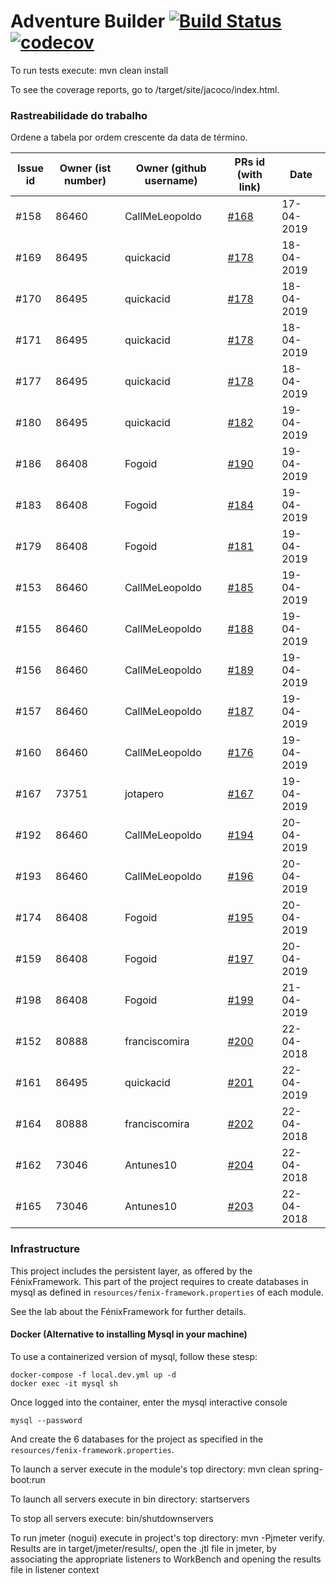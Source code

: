 # Adventure Builder [![Build Status](https://travis-ci.com/tecnico-softeng/es19al_04-project.svg?token=xDPBAaQ2epnFt9PRstYY&branch=develop)](https://travis-ci.com/tecnico-softeng/es19al_04-project)[![codecov](https://codecov.io/gh/tecnico-softeng/es19al_04-project/branch/develop/graph/badge.svg?token=kiZWzYgqEC)](https://codecov.io/gh/tecnico-softeng/es19al_04-project)


To run tests execute: mvn clean install

To see the coverage reports, go to <module name>/target/site/jacoco/index.html.

### Rastreabilidade do trabalho

Ordene a tabela por ordem crescente da data de término.

|   Issue id | Owner (ist number) | Owner (github username) | PRs id (with link)  |            Date    |  
| ---------- | -------------------| ----------------------- | ------------------- | ------------------ |
|    #158    | 86460              | CallMeLeopoldo          | [#168](https://github.com/tecnico-softeng/es19al_04-project/pull/168)                | 17-04-2019         |
|    #169    | 86495              | quickacid               | [#178](https://github.com/tecnico-softeng/es19al_04-project/pull/178)                | 18-04-2019
|    #170    | 86495              | quickacid               | [#178](https://github.com/tecnico-softeng/es19al_04-project/pull/178)                | 18-04-2019
|    #171    | 86495              | quickacid               | [#178](https://github.com/tecnico-softeng/es19al_04-project/pull/178)                | 18-04-2019
|    #177    | 86495              | quickacid               | [#178](https://github.com/tecnico-softeng/es19al_04-project/pull/178)                | 18-04-2019
|    #180    | 86495              | quickacid               | [#182](https://github.com/tecnico-softeng/es19al_04-project/pull/182)                | 19-04-2019
|    #186    | 86408              | Fogoid                  | [#190](https://github.com/tecnico-softeng/es19al_04-project/pull/190)                | 19-04-2019         |
|    #183    | 86408              | Fogoid                  | [#184](https://github.com/tecnico-softeng/es19al_04-project/pull/184)                | 19-04-2019         |
|    #179    | 86408              | Fogoid                  | [#181](https://github.com/tecnico-softeng/es19al_04-project/pull/181)                | 19-04-2019         |
|    #153    | 86460              | CallMeLeopoldo          | [#185](https://github.com/tecnico-softeng/es19al_04-project/pull/185)              | 19-04-2019           |
|    #155    | 86460              | CallMeLeopoldo          | [#188](https://github.com/tecnico-softeng/es19al_04-project/pull/188)                | 19-04-2019         |
|    #156    | 86460              | CallMeLeopoldo          | [#189](https://github.com/tecnico-softeng/es19al_04-project/pull/189)                | 19-04-2019         |
|    #157    | 86460              | CallMeLeopoldo          | [#187](https://github.com/tecnico-softeng/es19al_04-project/pull/187)                | 19-04-2019         |
|    #160    | 86460              | CallMeLeopoldo          | [#176](https://github.com/tecnico-softeng/es19al_04-project/pull/176)                | 19-04-2019         |
|    #167    | 73751              | jotapero                | [#167](https://github.com/tecnico-softeng/es19al_04-project/issues/163)              | 19-04-2019         |
|    #192    | 86460              | CallMeLeopoldo          | [#194](https://github.com/tecnico-softeng/es19al_04-project/pull/194)                | 20-04-2019         |
|    #193    | 86460              | CallMeLeopoldo          | [#196](https://github.com/tecnico-softeng/es19al_04-project/pull/196)                | 20-04-2019         |
|    #174    | 86408              | Fogoid                  | [#195](https://github.com/tecnico-softeng/es19al_04-project/pull/195)                | 20-04-2019         |
|    #159    | 86408              | Fogoid                  | [#197](https://github.com/tecnico-softeng/es19al_04-project/pull/197)                | 20-04-2019         |
|    #198    | 86408              | Fogoid                  | [#199](https://github.com/tecnico-softeng/es19al_04-project/pull/199)                | 21-04-2019         |
|    #152    | 80888              | franciscomira           | [#200](https://github.com/tecnico-softeng/es19al_04-project/pull/200)                | 22-04-2018         |
|    #161    | 86495              | quickacid  | [#201](https://github.com/tecnico-softeng/es19al_04-project/pull/201)                | 22-04-2019         |
|    #164    | 80888              | franciscomira           | [#202](https://github.com/tecnico-softeng/es19al_04-project/pull/202) | 22-04-2018
|    #162    | 73046              | Antunes10               | [#204](https://github.com/tecnico-softeng/es19al_04-project/pull/204) | 22-04-2018
|    #165    | 73046              | Antunes10               | [#203](https://github.com/tecnico-softeng/es19al_04-project/pull/203) | 22-04-2018


### Infrastructure

This project includes the persistent layer, as offered by the FénixFramework.
This part of the project requires to create databases in mysql as defined in `resources/fenix-framework.properties` of each module.

See the lab about the FénixFramework for further details.

#### Docker (Alternative to installing Mysql in your machine)

To use a containerized version of mysql, follow these stesp:

```
docker-compose -f local.dev.yml up -d
docker exec -it mysql sh
```

Once logged into the container, enter the mysql interactive console

```
mysql --password
```

And create the 6 databases for the project as specified in
the `resources/fenix-framework.properties`.

To launch a server execute in the module's top directory: mvn clean spring-boot:run

To launch all servers execute in bin directory: startservers

To stop all servers execute: bin/shutdownservers

To run jmeter (nogui) execute in project's top directory: mvn -Pjmeter verify. Results are in target/jmeter/results/, open the .jtl file in jmeter, by associating the appropriate listeners to WorkBench and opening the results file in listener context

